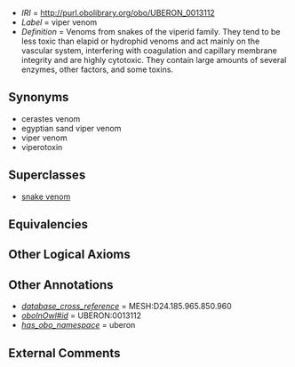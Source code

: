  * *IRI* = http://purl.obolibrary.org/obo/UBERON_0013112
 * *Label* = viper venom
 * *Definition* = Venoms from snakes of the viperid family. They tend to be less toxic than elapid or hydrophid venoms and act mainly on the vascular system, interfering with coagulation and capillary membrane integrity and are highly cytotoxic. They contain large amounts of several enzymes, other factors, and some toxins.

## Synonyms

 * cerastes venom
 * egyptian sand viper venom
 * viper venom
 * viperotoxin

## Superclasses

 * [snake venom](../../UBERON/76/UBERON_0013076.md)

## Equivalencies


## Other Logical Axioms


## Other Annotations

 * *[database_cross_reference](../../ef/oboInOwl#hasDbXref.md)* = MESH:D24.185.965.850.960
 * *[oboInOwl#id](../../id/oboInOwl#id.md)* = UBERON:0013112
 * *[has_obo_namespace](../../ce/oboInOwl#hasOBONamespace.md)* = uberon

## External Comments

